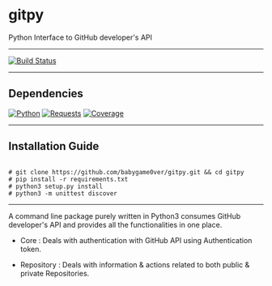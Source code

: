 
# gitpy

Python Interface to GitHub developer's API

---

[![Build Status](https://travis-ci.org/babygame0ver/gitpy.svg?branch=master)](https://travis-ci.org/babygame0ver/gitpy)

---

## Dependencies

[![Python](https://img.shields.io/badge/python-3.7.4-blue.svg)](https://www.python.org/downloads/release/python-374/) [![Requests](https://img.shields.io/badge/requests-2.22.0-blue.svg?style=flat-square)](https://pypi.python.org/pypi/requests/) [![Coverage](https://img.shields.io/badge/Coverage-4.5.4-blue.svg?style=flat-square)](https://pypi.org/project/coverage/)


---

## Installation Guide

```

# git clone https://github.com/babygame0ver/gitpy.git && cd gitpy
# pip install -r requirements.txt
# python3 setup.py install
# python3 -m unittest discover

```

---
A command line package purely written in Python3 consumes GitHub developer's API and provides all the functionalities in one place.

* Core : Deals with authentication with GitHub API using Authentication token.

* Repository : Deals with information & actions related to both public & private Repositories.
